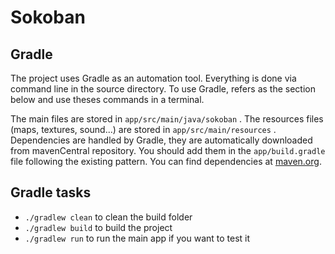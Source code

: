 # Sokoban

## Gradle
The project uses Gradle as an automation tool. Everything is done via command line in the source directory. 
To use Gradle, refers as the section below and use theses commands in a terminal.

The main files are stored in `app/src/main/java/sokoban` .
The resources files (maps, textures, sound...) are stored in `app/src/main/resources` .
Dependencies are handled by Gradle, they are automatically downloaded from mavenCentral repository. You should add them in the `app/build.gradle` file following the existing pattern. You can find dependencies at [maven.org](https://search.maven.org/).

## Gradle tasks

- `./gradlew clean` to clean the build folder
- `./gradlew build` to build the project
- `./gradlew run` to run the main app if you want to test it

